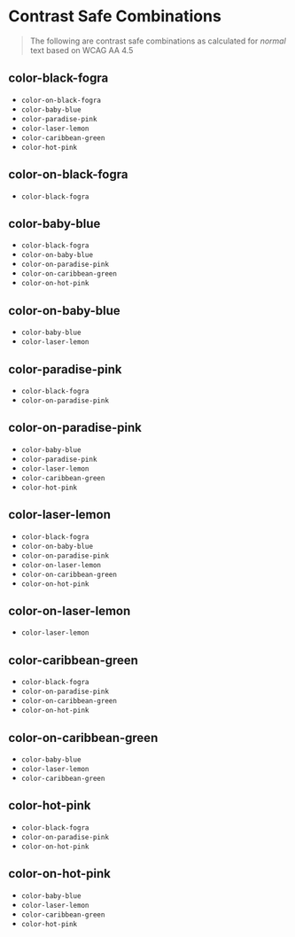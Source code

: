 # Contrast Safe Combinations

> The following are contrast safe combinations as calculated for _normal_ text based on WCAG AA 4.5

## color-black-fogra
  - `color-on-black-fogra`
  - `color-baby-blue`
  - `color-paradise-pink`
  - `color-laser-lemon`
  - `color-caribbean-green`
  - `color-hot-pink`

## color-on-black-fogra
  - `color-black-fogra`

## color-baby-blue
  - `color-black-fogra`
  - `color-on-baby-blue`
  - `color-on-paradise-pink`
  - `color-on-caribbean-green`
  - `color-on-hot-pink`

## color-on-baby-blue
  - `color-baby-blue`
  - `color-laser-lemon`

## color-paradise-pink
  - `color-black-fogra`
  - `color-on-paradise-pink`

## color-on-paradise-pink
  - `color-baby-blue`
  - `color-paradise-pink`
  - `color-laser-lemon`
  - `color-caribbean-green`
  - `color-hot-pink`

## color-laser-lemon
  - `color-black-fogra`
  - `color-on-baby-blue`
  - `color-on-paradise-pink`
  - `color-on-laser-lemon`
  - `color-on-caribbean-green`
  - `color-on-hot-pink`

## color-on-laser-lemon
  - `color-laser-lemon`

## color-caribbean-green
  - `color-black-fogra`
  - `color-on-paradise-pink`
  - `color-on-caribbean-green`
  - `color-on-hot-pink`

## color-on-caribbean-green
  - `color-baby-blue`
  - `color-laser-lemon`
  - `color-caribbean-green`

## color-hot-pink
  - `color-black-fogra`
  - `color-on-paradise-pink`
  - `color-on-hot-pink`

## color-on-hot-pink
  - `color-baby-blue`
  - `color-laser-lemon`
  - `color-caribbean-green`
  - `color-hot-pink`
